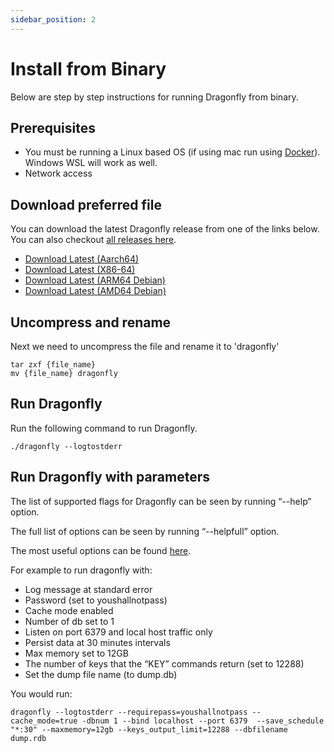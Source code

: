 ```yaml
---
sidebar_position: 2
---
```


# Install from Binary
Below are step by step instructions for running Dragonfly from binary.

## Prerequisites

- You must be running a Linux based OS (if using mac run using [Docker](getting-started/docker)). Windows WSL will work as well.
- Network access

## Download preferred file
You can download the latest Dragonfly release from one of the links below. You can also checkout [all releases here](https://github.com/dragonflydb/dragonfly/releases).

- [Download Latest (Aarch64)](https://dragonflydb.gateway.scarf.sh/0.15.0/dragonfly-aarch64.tar.gz)
- [Download Latest (X86-64)](https://dragonflydb.gateway.scarf.sh/0.15.0/dragonfly-x86_64.tar.gz)
- [Download Latest (ARM64 Debian)](https://dragonflydb.gateway.scarf.sh/0.15.0/dragonfly_0.15.0_arm64.deb)
- [Download Latest (AMD64 Debian)](https://dragonflydb.gateway.scarf.sh/0.15.0/dragonfly_0.15.0_amd64.deb)

## Uncompress and rename
Next we need to uncompress the file and rename it to 'dragonfly'

```
tar zxf {file_name}
mv {file_name} dragonfly
```

## Run Dragonfly
Run the following command to run Dragonfly.

```
./dragonfly --logtostderr
```

## Run Dragonfly with parameters

The list of supported flags for Dragonfly can be seen by running “--help” option.

The full list of options can be seen by running “--helpfull” option.

The most useful options can be found [here](https://github.com/dragonflydb/dragonfly#configuration).

For example to run dragonfly with:
- Log message at standard error
- Password (set to youshallnotpass)
- Cache mode enabled
- Number of db set to 1
- Listen on port  6379 and local host traffic only
- Persist data at 30 minutes intervals
- Max memory set to 12GB
- The number of keys that the “KEY” commands return (set to 12288)
- Set the dump file name (to dump.db)

You would run:
```
dragonfly --logtostderr --requirepass=youshallnotpass --cache_mode=true -dbnum 1 --bind localhost --port 6379  --save_schedule "*:30" --maxmemory=12gb --keys_output_limit=12288 --dbfilename dump.rdb
```


